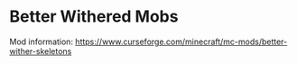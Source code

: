 # Better Withered Mobs
Mod information: https://www.curseforge.com/minecraft/mc-mods/better-wither-skeletons
